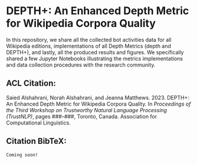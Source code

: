 # DEPTH+: An Enhanced Depth Metric for Wikipedia Corpora Quality 

In this repository, we share all the collected bot activities data for all Wikipedia editions, implementations of all Depth Metrics (depth and DEPTH+), and lastly, all the produced results and figures. We specifically shared a few Jupyter Notebooks illustrating the metrics implementations and data collection procedures with the research community.

## ACL Citation:

Saied Alshahrani, Norah Alshahrani, and Jeanna Matthews. 2023. DEPTH+: An Enhanced Depth Metric for Wikipedia Corpora Quality. In *Proceedings of the Third Workshop on Trustworthy Natural Language Processing (TrustNLP)*, pages ###–###, Toronto, Canada. Association for Computational Linguistics.

## Citation BibTeX:
```bash
Coming soon!
```